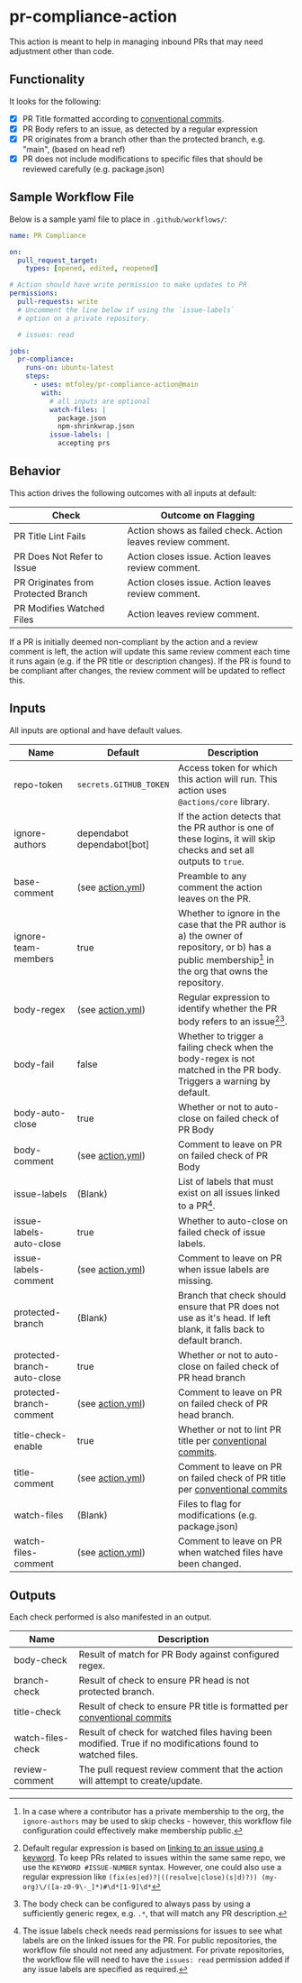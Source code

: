 # pr-compliance-action

This action is meant to help in managing inbound PRs that may need adjustment other than code.

## Functionality

It looks for the following:
- [x] PR Title formatted according to [conventional commits](https://www.conventionalcommits.org/en/v1.0.0/).
- [x] PR Body refers to an issue, as detected by a regular expression
- [x] PR originates from a branch other than the protected branch, e.g. "main", (based on head ref)
- [x] PR does not include modifications to specific files that should be reviewed carefully (e.g. package.json)

## Sample Workflow File

Below is a sample yaml file to place in `.github/workflows/`:

```yml
name: PR Compliance

on:
  pull_request_target:
    types: [opened, edited, reopened]

# Action should have write permission to make updates to PR
permissions:
  pull-requests: write
  # Uncomment the line below if using the `issue-labels`
  # option on a private repository.

  # issues: read

jobs:
  pr-compliance:
    runs-on: ubuntu-latest
    steps:
      - uses: mtfoley/pr-compliance-action@main
        with:
          # all inputs are optional
          watch-files: |
            package.json
            npm-shrinkwrap.json
          issue-labels: |
            accepting prs
```

## Behavior

This action drives the following outcomes with all inputs at default:

Check | Outcome on Flagging
--- | ---
PR Title Lint Fails | Action shows as failed check. Action leaves review comment.
PR Does Not Refer to Issue | Action closes issue. Action leaves review comment.
PR Originates from Protected Branch | Action closes issue. Action leaves review comment.
PR Modifies Watched Files | Action leaves review comment.

If a PR is initially deemed non-compliant by the action and a review comment is left, the action will update this same review comment each time it runs again (e.g. if the PR title or description changes). If the PR is found to be compliant after changes, the review comment will be updated to reflect this.

## Inputs

All inputs are optional and have default values.

Name | Default | Description
--- | --- | ---
repo-token | `secrets.GITHUB_TOKEN` | Access token for which this action will run. This action uses `@actions/core` library.
ignore-authors | dependabot<br/>dependabot[bot] | If the action detects that the PR author is one of these logins, it will skip checks and set all outputs to `true`.
base-comment | (see [action.yml](./action.yml)) | Preamble to any comment the action leaves on the PR.
ignore-team-members | true | Whether to ignore in the case that the PR author is a) the owner of repository, or b) has a public membership[^1] in the org that owns the repository.
body-regex | (see [action.yml](./action.yml)) | Regular expression to identify whether the PR body refers to an issue[^2][^3].
body-fail | false | Whether to trigger a failing check when the body-regex is not matched in the PR body. Triggers a warning by default.
body-auto-close | true | Whether or not to auto-close on failed check of PR Body
body-comment | (see [action.yml](./action.yml)) | Comment to leave on PR on failed check of PR Body
issue-labels | (Blank) | List of labels that must exist on all issues linked to a PR[^4].
issue-labels-auto-close | true | Whether to auto-close on failed check of issue labels.
issue-labels-comment | (see [action.yml](./action.yml)) | Comment to leave on PR when issue labels are missing.
protected-branch | (Blank) | Branch that check should ensure that PR does not use as it's head. If left blank, it falls back to default branch.
protected-branch-auto-close | true | Whether or not to auto-close on failed check of PR head branch
protected-branch-comment | (see [action.yml](./action.yml)) | Comment to leave on PR on failed check of PR head branch.
title-check-enable | true | Whether or not to lint PR title per [conventional commits](https://www.conventionalcommits.org/en/v1.0.0/).
title-comment | (see [action.yml](./action.yml)) | Comment to leave on PR on failed check of PR title per [conventional commits](https://www.conventionalcommits.org/en/v1.0.0/)
watch-files | (Blank) | Files to flag for modifications (e.g. package.json)
watch-files-comment | (see [action.yml](./action.yml)) | Comment to leave on PR when watched files have been changed.

[^1]: In a case where a contributor has a private membership to the org, the `ignore-authors` may be used to skip checks - however, this workflow file configuration could effectively make membership public.
[^2]: Default regular expression is based on [linking to an issue using a keyword](https://docs.github.com/en/issues/tracking-your-work-with-issues/linking-a-pull-request-to-an-issue#linking-a-pull-request-to-an-issue-using-a-keyword). To keep PRs related to issues within the same same repo, we use the `KEYWORD #ISSUE-NUMBER` syntax. However, one could also use a regular expression like `(fix(es|ed)?|((resolve|close)(s|d)?)) (my-org)\/([a-z0-9\-_]*)#\d*[1-9]\d*`
[^3]: The body check can be configured to always pass by using a sufficiently generic regex, e.g. `.*`, that will  match any PR description.
[^4]: The issue labels check needs read permissions for issues to see what labels are on the linked issues for the PR. For public repositories, the workflow file should not need any adjustment. For private repositories, the workflow file will need to have the `issues: read` permission added if any issue labels are specified as required.

## Outputs

Each check performed is also manifested in an output.

Name | Description
--- | ---
body-check | Result of match for PR Body against configured regex.
branch-check | Result of check to ensure PR head is not protected branch.
title-check | Result of check to ensure PR title is formatted per [conventional commits](https://www.conventionalcommits.org/en/v1.0.0/)
watch-files-check | Result of check for watched files having been modified. True if no modifications found to watched files.
review-comment | The pull request review comment that the action will attempt to create/update.
